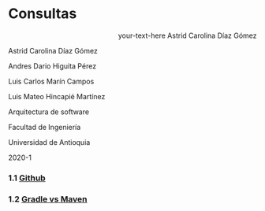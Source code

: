 # Consultas 

<div style="text-align: right"> your-text-here Astrid Carolina Díaz Gómez </div>

Astrid Carolina Díaz Gómez

Andres Dario Higuita Pérez

Luis Carlos Marín Campos

Luis Mateo Hincapié Martínez


Arquitectura de software

Facultad de Ingeniería

Universidad de Antioquia

2020-1


### 1.1 [Github](1.1_Github.pdf)

### 1.2 [Gradle vs Maven](1.2_Gradle_vs_Maven.pdf)
